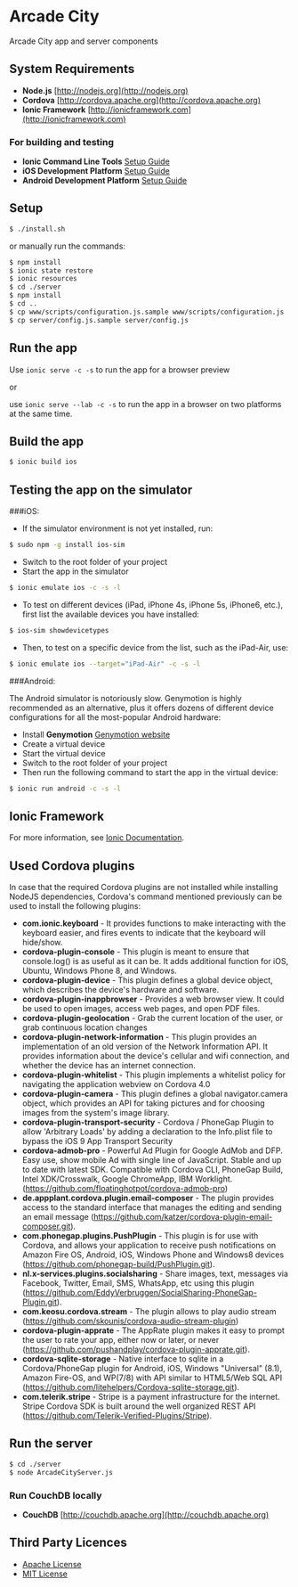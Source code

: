 
# Arcade City
Arcade City app and server components

## System Requirements
* **Node.js** [http://nodejs.org](http://nodejs.org)
* **Cordova** [http://cordova.apache.org](http://cordova.apache.org)
* **Ionic Framework** [http://ionicframework.com](http://ionicframework.com)

### For building and testing
* **Ionic Command Line Tools** [Setup Guide](https://www.npmjs.com/package/ionic)
* **iOS Development Platform** [Setup Guide](http://cordova.apache.org/docs/en/5.1.1/guide/platforms/ios/index.html)
* **Android Development Platform** [Setup Guide](http://cordova.apache.org/docs/en/5.1.1/guide/platforms/android/index.html)

 
## Setup
```bash
$ ./install.sh
```
or manually run the commands:


```bash
$ npm install
$ ionic state restore
$ ionic resources
$ cd ./server
$ npm install
$ cd ..
$ cp www/scripts/configuration.js.sample www/scripts/configuration.js
$ cp server/config.js.sample server/config.js
```

## Run the app
Use `ionic serve -c -s` to run the app for a browser preview

or

use `ionic serve --lab -c -s` to run the app in a browser on two platforms at the same time.

## Build the app

```bash
$ ionic build ios
```

## Testing the app on the simulator
###iOS:

* If the simulator environment is not yet installed, run:

```bash
$ sudo npm -g install ios-sim
```

* Switch to the root folder of your project
* Start the app in the simulator

```bash
$ ionic emulate ios -c -s -l
```

* To test on different devices (iPad, iPhone 4s, iPhone 5s, iPhone6, etc.), first list the available devices you have installed:

```bash
$ ios-sim showdevicetypes
```

* Then, to test on a specific device from the list, such as the iPad-Air, use:

```bash
$ ionic emulate ios --target="iPad-Air" -c -s -l
```

###Android:

The Android simulator is notoriously slow.  Genymotion is highly recommended as an alternative, plus it offers dozens of different device configurations for all the most-popular Android hardware:

* Install **Genymotion** [Genymotion website](https://www.genymotion.com)
* Create a virtual device
* Start the virtual device
* Switch to the root folder of your project
* Then run the following command to start the app in the virtual device:

```bash
$ ionic run android -c -s -l
```


## Ionic Framework
For more information, see [Ionic Documentation](http://ionicframework.com/docs/).

## Used Cordova plugins
In case that the required Cordova plugins are not installed while installing NodeJS dependencies, Cordova's command mentioned previously can be used to install the following plugins:

* **com.ionic.keyboard** - It provides functions to make interacting with the keyboard easier, and fires events to indicate that the keyboard will hide/show.
* **cordova-plugin-console** - This plugin is meant to ensure that console.log() is as useful as it can be. It adds additional function for iOS, Ubuntu, Windows Phone 8, and Windows.
* **cordova-plugin-device** - This plugin defines a global device object, which describes the device's hardware and software.
* **cordova-plugin-inappbrowser** - Provides a web browser view. It could be used to open images, access web pages, and open PDF files.
* **cordova-plugin-geolocation** - Grab the current location of the user, or grab continuous location changes
* **cordova-plugin-network-information** - This plugin provides an implementation of an old version of the Network Information API. It provides information about the device's cellular and wifi connection, and whether the device has an internet connection.
* **cordova-plugin-whitelist** - This plugin implements a whitelist policy for navigating the application webview on Cordova 4.0
* **cordova-plugin-camera** - This plugin defines a global navigator.camera object, which provides an API for taking pictures and for choosing images from the system's image library.
* **cordova-plugin-transport-security** - Cordova / PhoneGap Plugin to allow 'Arbitrary Loads' by adding a declaration to the Info.plist file to bypass the iOS 9 App Transport Security
* **cordova-admob-pro** - Powerful Ad Plugin for Google AdMob and DFP. Easy use, show mobile Ad with single line of JavaScript. Stable and up to date with latest SDK. Compatible with Cordova CLI, PhoneGap Build, Intel XDK/Crosswalk, Google ChromeApp, IBM Worklight. (https://github.com/floatinghotpot/cordova-admob-pro)
* **de.appplant.cordova.plugin.email-composer** - The plugin provides access to the standard interface that manages the editing and sending an email message (https://github.com/katzer/cordova-plugin-email-composer.git).
* **com.phonegap.plugins.PushPlugin** - This plugin is for use with Cordova, and allows your application to receive push notifications on Amazon Fire OS, Android, iOS, Windows Phone and Windows8 devices (https://github.com/phonegap-build/PushPlugin.git).
* **nl.x-services.plugins.socialsharing** - Share images, text, messages via Facebook, Twitter, Email, SMS, WhatsApp, etc using this plugin (https://github.com/EddyVerbruggen/SocialSharing-PhoneGap-Plugin.git).
* **com.keosu.cordova.stream** - The plugin allows to play audio stream (https://github.com/skounis/cordova-audio-stream-plugin)
* **cordova-plugin-apprate** - The AppRate plugin makes it easy to prompt the user to rate your app, either now or later, or never (https://github.com/pushandplay/cordova-plugin-apprate.git).
* **cordova-sqlite-storage** - Native interface to sqlite in a Cordova/PhoneGap plugin for Android, iOS, Windows "Universal" (8.1), Amazon Fire-OS, and WP(7/8) with API similar to HTML5/Web SQL API (https://github.com/litehelpers/Cordova-sqlite-storage.git).
* **com.telerik.stripe** - Stripe is a payment infrastructure for the internet. Stripe Cordova SDK is built around the well organized REST API (https://github.com/Telerik-Verified-Plugins/Stripe).

## Run the server
```bash
$ cd ./server
$ node ArcadeCityServer.js
```
### Run CouchDB locally
* **CouchDB** [http://couchdb.apache.org](http://couchdb.apache.org)

## Third Party Licences
* [Apache License](http://www.apache.org/licenses/)
* [MIT License](https://opensource.org/licenses/MIT)
